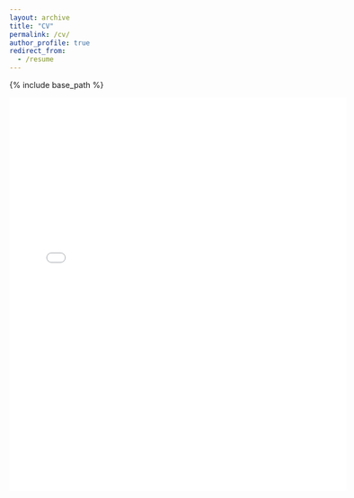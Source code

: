 ```yaml
---
layout: archive
title: "CV"
permalink: /cv/
author_profile: true
redirect_from:
  - /resume
---
```


{% include base_path %}


<embed src="{{ site.baseurl }}/files/Dibaloke_CV.pdf" width="600" height="700" type='application/pdf'> 
